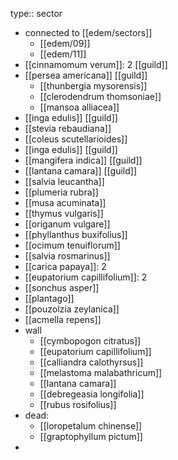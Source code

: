 type:: sector

- connected to [[edem/sectors]]
	- [[edem/09]]
	- [[edem/11]]
- [[cinnamomum verum]]: 2 [[guild]]
- [[persea americana]] [[guild]]
	- [[thunbergia mysorensis]]
	- [[clerodendrum thomsoniae]]
	- [[mansoa alliacea]]
- [[inga edulis]] [[guild]]
- [[stevia rebaudiana]]
- [[coleus scutellarioides]]
- [[inga edulis]] [[guild]]
- [[mangifera indica]] [[guild]]
- [[lantana camara]] [[guild]]
- [[salvia leucantha]]
- [[plumeria rubra]]
- [[musa acuminata]]
- [[thymus vulgaris]]
- [[origanum vulgare]]
- [[phyllanthus buxifolius]]
- [[ocimum tenuiflorum]]
- [[salvia rosmarinus]]
- [[carica papaya]]: 2
- [[eupatorium capillifolium]]: 2
- [[sonchus asper]]
- [[plantago]]
- [[pouzolzia zeylanica]]
- [[acmella repens]]
- wall
	- [[cymbopogon citratus]]
	- [[eupatorium capillifolium]]
	- [[calliandra calothyrsus]]
	- [[melastoma malabathricum]]
	- [[lantana camara]]
	- [[debregeasia longifolia]]
	- [[rubus rosifolius]]
- dead:
	- [[loropetalum chinense]]
	- [[graptophyllum pictum]]
-